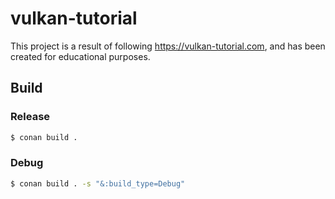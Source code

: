 # vulkan-tutorial

This project is a result of following https://vulkan-tutorial.com, and has been created for educational purposes.

## Build

### Release

```bash
$ conan build .
```

### Debug

```bash
$ conan build . -s "&:build_type=Debug"
```
